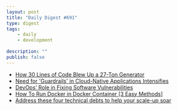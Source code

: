 ```yaml
---
layout: post
title: "Daily Digest #691"
type: digest
tags: 
    - daily
    - development
    
description: ""
publish: false
---
```


- [How 30 Lines of Code Blew Up a 27-Ton Generator](https://www.wired.com/story/how-30-lines-of-code-blew-up-27-ton-generator/)
- [Need for 'Guardrails' in Cloud-Native Applications Intensifies](https://www.darkreading.com/cloud/need-for-guardrails-in-cloud-native-applications-intensifies/d/d-id/1339242)
- [DevOps’ Role in Fixing Software Vulnerabilities](https://devops.com/devops-role-in-fixing-software-vulnerabilities/)
- [How To Run Docker in Docker Container [3 Easy Methods]](https://devopscube.com/run-docker-in-docker/)
- [Address these four technical debts to help your scale-up soar](https://www.devopsgroup.com/blog/help-your-scale-up-soar/)
